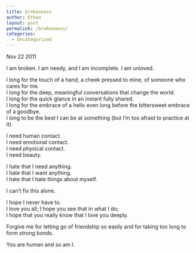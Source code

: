 ```yaml
---
title: brokenness
author: Ethan
layout: post
permalink: /brokenness/
categories:
  - Uncategorized
---
```

Nov 22 2011

I am broken. I am needy, and I am incomplete. I am unloved.

I long for the touch of a hand, a cheek pressed to mine, of someone who cares for me.  
I long for the deep, meaningful conversations that change the world.  
I long for the quick glance in an instant fully shared.  
I long for the embrace of a hello even long before the bittersweet embrace of a goodbye.  
I long to be the best I can be at something (but I&#8217;m too afraid to practice at it).

I need human contact.  
I need emotional contact.  
I need physical contact.  
I need beauty.

I hate that I need anything.  
I hate that I want anything.  
I hate that I hate things about myself.

I can&#8217;t fix this alone.

I hope I never have to.  
I love you all; I hope you see that in what I do;  
I hope that you really know that I love you deeply.

Forgive me for letting go of friendship so easily and for taking too long to form strong bonds.

You are human and so am I.